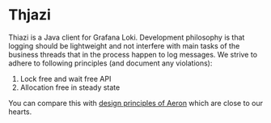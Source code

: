 # Thjazi

Thiazi is a Java client for Grafana Loki. Development philosophy is that logging should be lightweight and not interfere with main tasks of the business threads that in the process happen to log messages. We strive to adhere to following principles (and document any violations):

1. Lock free and wait free API
2. Allocation free in steady state

You can compare this with [design principles of Aeron](https://github.com/real-logic/aeron/wiki/Design-Principles) which are close to our hearts.
